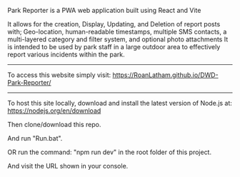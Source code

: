 
Park Reporter is a PWA web application built using React and Vite

It allows for the creation, Display, Updating, and Deletion of report posts with;
Geo-location, human-readable timestamps, multiple SMS contacts, a multi-layered category and filter system, and optional photo attachments 
It is intended to be used by park staff in a large outdoor area to effectively report various incidents within the park.

-----------------------------------------------------------------------------------
To access this website simply visit:
https://RoanLatham.github.io/DWD-Park-Reporter/

-----------------------------------------------------------------------------------
To host this site locally, download and install the latest version of Node.js at:
https://nodejs.org/en/download

Then clone/download this repo.

And run "Run.bat".

OR run the command: "npm run dev" in the root folder of this project.

And visit the URL shown in your console.
